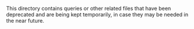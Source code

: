 
This directory contains queries or other related files that have been
deprecated and are being kept temporarily, in case they may be needed
in the near future.


